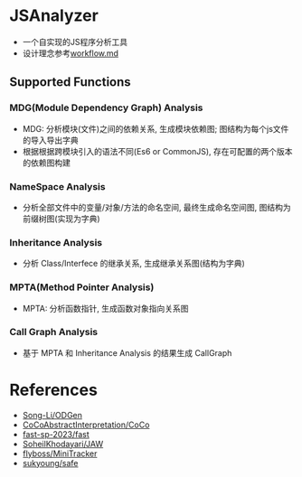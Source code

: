# JSAnalyzer

- 一个自实现的JS程序分析工具
- 设计理念参考[workflow.md](./workflow.md)

## Supported Functions

### MDG(Module Dependency Graph) Analysis
- MDG: 分析模块(文件)之间的依赖关系, 生成模块依赖图; 图结构为每个js文件的导入导出字典
- 根据根据跨模块引入的语法不同(Es6 or CommonJS), 存在可配置的两个版本的依赖图构建

### NameSpace Analysis
- 分析全部文件中的变量/对象/方法的命名空间, 最终生成命名空间图, 图结构为前缀树图(实现为字典)

### Inheritance Analysis
- 分析 Class/Interfece 的继承关系, 生成继承关系图(结构为字典)

### MPTA(Method Pointer Analysis)
- MPTA: 分析函数指针, 生成函数对象指向关系图

### Call Graph Analysis
- 基于 MPTA 和 Inheritance Analysis 的结果生成 CallGraph

# References
- [Song-Li/ODGen](https://github.com/Song-Li/ODGen)
- [CoCoAbstractInterpretation/CoCo](https://github.com/CoCoAbstractInterpretation/CoCo)
- [fast-sp-2023/fast](https://github.com/fast-sp-2023/fast)
- [SoheilKhodayari/JAW](https://github.com/SoheilKhodayari/JAW)
- [flyboss/MiniTracker](https://github.com/flyboss/MiniTracker)
- [sukyoung/safe](https://github.com/sukyoung/safe)